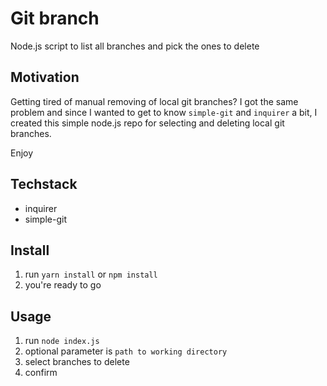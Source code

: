 # Git branch

Node.js script to list all branches 
and pick the ones to delete

## Motivation

Getting tired of manual removing of local git branches? 
I got the same problem and since I wanted to get to know 
`simple-git` and `inquirer` a bit, I created this simple 
node.js repo for selecting and deleting local git branches.

Enjoy 

## Techstack

* inquirer
* simple-git

## Install

1. run `yarn install` or `npm install`
1. you're ready to go

## Usage

1. run `node index.js`
1. optional parameter is `path to working directory`
1. select branches to delete
1. confirm